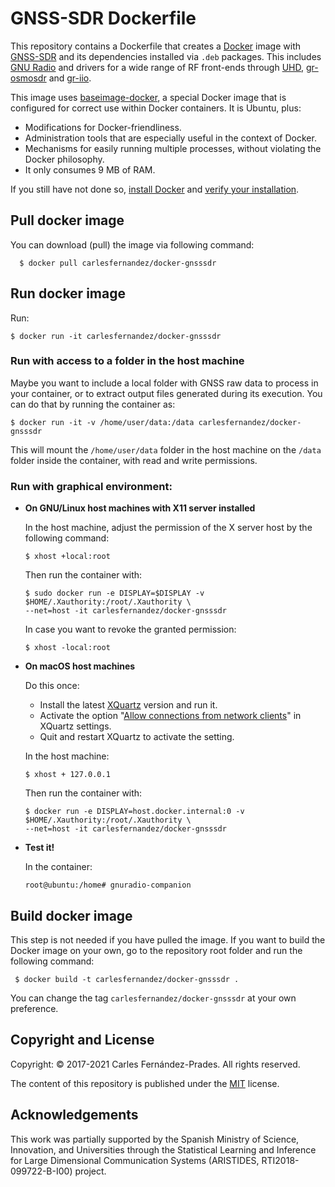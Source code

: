 <!-- prettier-ignore-start -->
[comment]: # (
SPDX-License-Identifier: MIT
)

[comment]: # (
SPDX-FileCopyrightText: 2017-2021 Carles Fernandez-Prades <carles.fernandez@cttc.es>
)
<!-- prettier-ignore-end -->

# GNSS-SDR Dockerfile

This repository contains a Dockerfile that creates a
[Docker](https://www.docker.com/) image with [GNSS-SDR](https://gnss-sdr.org)
and its dependencies installed via `.deb` packages. This includes
[GNU Radio](https://gnuradio.org/) and drivers for a wide range of RF front-ends
through [UHD](https://github.com/EttusResearch/uhd),
[gr-osmosdr](http://osmocom.org/projects/sdr/wiki/GrOsmoSDR) and
[gr-iio](https://github.com/analogdevicesinc/gr-iio).

This image uses [baseimage-docker](https://github.com/phusion/baseimage-docker),
a special Docker image that is configured for correct use within Docker
containers. It is Ubuntu, plus:

- Modifications for Docker-friendliness.
- Administration tools that are especially useful in the context of Docker.
- Mechanisms for easily running multiple processes, without violating the Docker
  philosophy.
- It only consumes 9 MB of RAM.

If you still have not done so,
[install Docker](https://docs.docker.com/engine/getstarted/step_one/) and
[verify your installation](https://docs.docker.com/engine/getstarted/step_three/).

## Pull docker image

You can download (pull) the image via following command:

      $ docker pull carlesfernandez/docker-gnsssdr

## Run docker image

Run:

    $ docker run -it carlesfernandez/docker-gnsssdr

### Run with access to a folder in the host machine

Maybe you want to include a local folder with GNSS raw data to process in your
container, or to extract output files generated during its execution. You can do
that by running the container as:

    $ docker run -it -v /home/user/data:/data carlesfernandez/docker-gnsssdr

This will mount the `/home/user/data` folder in the host machine on the `/data`
folder inside the container, with read and write permissions.

### Run with graphical environment:

- **On GNU/Linux host machines with X11 server installed**

  In the host machine, adjust the permission of the X server host by the
  following command:

      $ xhost +local:root

  Then run the container with:

      $ sudo docker run -e DISPLAY=$DISPLAY -v $HOME/.Xauthority:/root/.Xauthority \
      --net=host -it carlesfernandez/docker-gnsssdr

  In case you want to revoke the granted permission:

      $ xhost -local:root

- **On macOS host machines**

  Do this once:

  - Install the latest [XQuartz](https://www.xquartz.org/) version and run it.
  - Activate the option
    "[Allow connections from network clients](https://blogs.oracle.com/oraclewebcentersuite/running-gui-applications-on-native-docker-containers-for-mac)"
    in XQuartz settings.
  - Quit and restart XQuartz to activate the setting.

  In the host machine:

      $ xhost + 127.0.0.1

  Then run the container with:

      $ docker run -e DISPLAY=host.docker.internal:0 -v $HOME/.Xauthority:/root/.Xauthority \
      --net=host -it carlesfernandez/docker-gnsssdr

- **Test it!**

  In the container:

      root@ubuntu:/home# gnuradio-companion

## Build docker image

This step is not needed if you have pulled the image. If you want to build the
Docker image on your own, go to the repository root folder and run the following
command:

     $ docker build -t carlesfernandez/docker-gnsssdr .

You can change the tag `carlesfernandez/docker-gnsssdr` at your own preference.

## Copyright and License

Copyright: &copy; 2017-2021 Carles Fern&aacute;ndez-Prades. All rights reserved.

The content of this repository is published under the [MIT](./LICENSE) license.

## Acknowledgements

This work was partially supported by the Spanish Ministry of Science,
Innovation, and Universities through the Statistical Learning and Inference for
Large Dimensional Communication Systems (ARISTIDES, RTI2018-099722-B-I00)
project.
